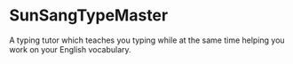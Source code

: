 # SunSangTypeMaster
A typing tutor which teaches you typing while at the same time helping you work on your English vocabulary.
